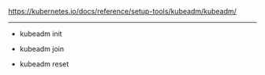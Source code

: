 https://kubernetes.io/docs/reference/setup-tools/kubeadm/kubeadm/

---

* kubeadm init

* kubeadm join

* kubeadm reset